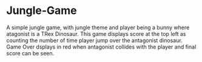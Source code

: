 # Jungle-Game
A simple jungle game, with jungle theme and player being a bunny where atagonist is a TRex Dinosaur.
This game displays score at the top left as counting the number of time player jump over the antagonist dinosaur.
Game Over dsplays in red when antagonist collides with the player and final score can be seen.
